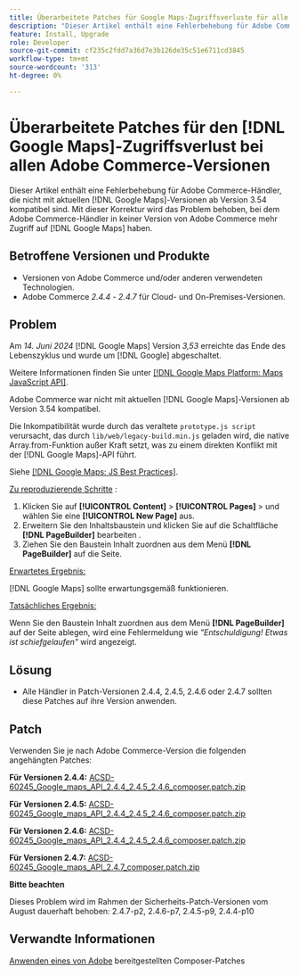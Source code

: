 ```yaml
---
title: Überarbeitete Patches für Google Maps-Zugriffsverluste für alle Adobe Commerce-Versionen
description: "Dieser Artikel enthält eine Fehlerbehebung für Adobe Commerce-Händler, die nicht mit aktuellen [!DNL Google Maps] Versionen ab Version 3.54 kompatibel sind."
feature: Install, Upgrade
role: Developer
source-git-commit: cf235c2fdd7a36d7e3b126de35c51e6711cd3845
workflow-type: tm+mt
source-wordcount: '313'
ht-degree: 0%

---
```


# Überarbeitete Patches für den [!DNL Google Maps]-Zugriffsverlust bei allen Adobe Commerce-Versionen

Dieser Artikel enthält eine Fehlerbehebung für Adobe Commerce-Händler, die nicht mit aktuellen [!DNL Google Maps]-Versionen ab Version 3.54 kompatibel sind. Mit dieser Korrektur wird das Problem behoben, bei dem Adobe Commerce-Händler in keiner Version von Adobe Commerce mehr Zugriff auf [!DNL Google Maps] haben.

## Betroffene Versionen und Produkte

* Versionen von Adobe Commerce und/oder anderen verwendeten Technologien.
* Adobe Commerce *2.4.4* - *2.4.7* für Cloud- und On-Premises-Versionen.

## Problem

Am *14. Juni 2024* [!DNL Google Maps] Version *3,53* erreichte das Ende des Lebenszyklus und wurde um [!DNL Google] abgeschaltet.

Weitere Informationen finden Sie unter [[!DNL Google Maps Platform: Maps JavaScript API]](https://developers.google.com/maps/documentation/javascript/versions#documentation-for-the-api-versions).

Adobe Commerce war nicht mit aktuellen [!DNL  Google Maps]-Versionen ab Version 3.54 kompatibel.

Die Inkompatibilität wurde durch das veraltete `prototype.js script` verursacht, das durch `lib/web/legacy-build.min.js` geladen wird, die native Array.from-Funktion außer Kraft setzt, was zu einem direkten Konflikt mit der [!DNL  Google Maps]-API führt.

Siehe [[!DNL Google Maps: JS Best Practices]](https://developers.google.com/maps/documentation/javascript/best-practices).

<u>Zu reproduzierende Schritte</u> :

1. Klicken Sie auf **[!UICONTROL Content]** > **[!UICONTROL Pages]** > und wählen Sie eine **[!UICONTROL New Page]** aus.
1. Erweitern Sie den Inhaltsbaustein und klicken Sie auf die Schaltfläche **[!DNL PageBuilder]** bearbeiten .
1. Ziehen Sie den Baustein Inhalt zuordnen aus dem Menü **[!DNL PageBuilder]** auf die Seite.

<u>Erwartetes Ergebnis:</u>

[!DNL Google Maps] sollte erwartungsgemäß funktionieren.

<u> Tatsächliches Ergebnis:</u>

Wenn Sie den Baustein Inhalt zuordnen aus dem Menü **[!DNL PageBuilder]** auf der Seite ablegen, wird eine Fehlermeldung wie *&quot;Entschuldigung! Etwas ist schiefgelaufen&quot;* wird angezeigt.

## Lösung

* Alle Händler in Patch-Versionen 2.4.4, 2.4.5, 2.4.6 oder 2.4.7 sollten diese Patches auf ihre Version anwenden.

## Patch

Verwenden Sie je nach Adobe Commerce-Version die folgenden angehängten Patches:

**Für Versionen 2.4.4:**
[ACSD-60245_Google_maps_API_2.4.4_2.4.5_2.4.6_composer.patch.zip](assets/ACSD-60245_Google_maps_API_2.4.4_2.4.5_2.4.6_composer.patch.zip)

**Für Versionen 2.4.5:**
[ACSD-60245_Google_maps_API_2.4.4_2.4.5_2.4.6_composer.patch.zip](assets/ACSD-60245_Google_maps_API_2.4.4_2.4.5_2.4.6_composer.patch.zip)

**Für Versionen 2.4.6:**
[ACSD-60245_Google_maps_API_2.4.4_2.4.5_2.4.6_composer.patch.zip](assets/ACSD-60245_Google_maps_API_2.4.4_2.4.5_2.4.6_composer.patch.zip)

**Für Versionen 2.4.7:**
[ACSD-60245_Google_maps_API_2.4.7_composer.patch.zip](assets/ACSD-60245_Google_maps_API_2.4.7_composer.patch.zip)

**Bitte beachten**

Dieses Problem wird im Rahmen der Sicherheits-Patch-Versionen vom August dauerhaft behoben:
2.4.7-p2, 2.4.6-p7, 2.4.5-p9, 2.4.4-p10

## Verwandte Informationen

[Anwenden eines von Adobe](https://experienceleague.adobe.com/en/docs/commerce-knowledge-base/kb/how-to/how-to-apply-a-composer-patch-provided-by-magento) bereitgestellten Composer-Patches